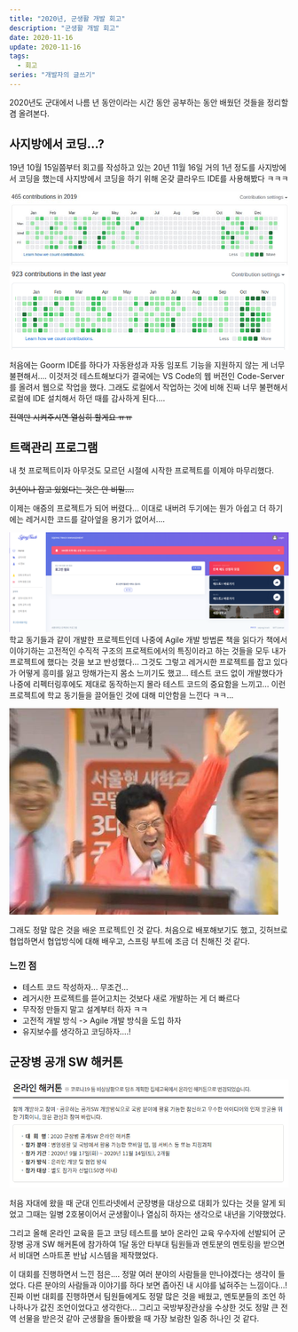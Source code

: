 ```yaml
---
title: "2020년, 군생활 개발 회고"
description: "군생활 개발 회고"
date: 2020-11-16
update: 2020-11-16
tags:
  - 회고
series: "개발자의 글쓰기"
---
```


2020년도 군대에서 나름 년 동안이라는 시간 동안 공부하는 동안 배웠던 것들을 정리할 겸 올려본다.

## 사지방에서 코딩...?

19년 10월 15일쯤부터 회고를 작성하고 있는 20년 11월 16일 거의 1년 정도를 사지방에서 코딩을 했는데 사지방에서 코딩을 하기 위해 온갖 클라우드 IDE를 사용해봤다 ㅋㅋㅋ

![](images/img1.png)
![](images/img2.png)

처음에는 Goorm IDE를 하다가 자동완성과 자동 임포트 기능을 지원하지 않는 게 너무 불편해서.... 이것저것 테스트해보다가 결국에는 VS Code의 웹 버전인 Code-Server를 올려서 웹으로 작업을 했다. 그래도 로컬에서 작업하는 것에 비해 진짜 너무 불편해서 로컬에 IDE 설치해서 하던 때를 감사하게 된다....

~~전역만 시켜주시면 열심히 할게요 ㅠㅠ~~

## 트랙관리 프로그램

내 첫 프로젝트이자 아무것도 모르던 시절에 시작한 프로젝트를 이제야 마무리했다.

~~3년이나 잡고 있었다는 것은 안 비밀....~~

이제는 애증의 프로젝트가 되어 버렸다... 이대로 내버려 두기에는 뭔가 아쉽고 더 하기에는 레거시한 코드를 갈아엎을 용기가 없어서....

![](images/img3.png)
학교 동기들과 같이 개발한 프로젝트인데 나중에 Agile 개발 방법론 책을 읽다가 책에서 이야기하는 고전적인 수직적 구조의 프로젝트에서의 특징이라고 하는 것들을 모두 내가 프로젝트에 했다는 것을 보고 반성했다... 그것도 그렇고 레거시한 프로젝트를 잡고 있다가 어떻게 흥미를 잃고 망해가는지 몸소 느끼기도 했고... 테스트 코드 없이 개발했다가 나중에 리펙터링후에도 제대로 동작하는지 몰라 테스트 코드의 중요함을 느끼고... 이런 프로젝트에 학교 동기들을 끌어들인 것에 대해 미안함을 느낀다 ㅋㅋ...

![](images/img4.jpg)

그래도 정말 많은 것을 배운 프로젝트인 것 같다. 처음으로 배포해보기도 했고, 깃허브로 협업하면서 협업방식에 대해 배우고, 스프링 부트에 조금 더 친해진 것 같다.

### 느낀 점

-   테스트 코드 작성하자... 무조건...
-   레거시한 프로젝트를 뜯어고치는 것보다 새로 개발하는 게 더 빠르다
-   무작정 만들지 말고 설계부터 하자 ㅋㅋ
-   고전적 개발 방식 -> Agile 개발 방식을 도입 하자
-   유지보수를 생각하고 코딩하자....!

## 군장병 공개 SW 해커톤

![](images/img5.png)

처음 자대에 왔을 때 군대 인트라넷에서 군장병을 대상으로 대회가 있다는 것을 알게 되었고 그때는 일병 2호봉이어서 군생활이나 열심히 하자는 생각으로 내년을 기약했었다.

그리고 올해 온라인 교육을 듣고 코딩 테스트를 보아 온라인 교육 우수자에 선발되어 군장병 공개 SW 해커톤에 참가하여 1달 동안 타부대 팀원들과 멘토분의 멘토링을 받으면서 비대면 스마트폰 반납 시스템을 제작했었다.

이 대회를 진행하면서 느낀 점은.... 정말 여러 분야의 사람들을 만나야겠다는 생각이 들었다. 다른 분야의 사람들과 이야기를 하다 보면 좁아진 내 시야를 넓혀주는 느낌이다...! 진짜 이번 대회를 진행하면서 팀원들에게도 정말 많은 것을 배웠고, 멘토분들의 조언 하나하나가 값진 조언이었다고 생각한다... 그리고 국방부장관상을 수상한 것도 정말 큰 전역 선물을 받은것 같아 군생활을 돌아봤을 때 가장 보람찬 일중 하나인 것 같다.